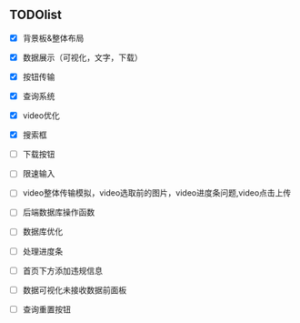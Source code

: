 ## TODOlist
- [x] 背景板&整体布局
- [x] 数据展示（可视化，文字，下载）
- [x] 按钮传输
- [x] 查询系统
- [x] video优化
- [x] 搜索框
- [ ] 下载按钮
- [ ] 限速输入


- [ ] video整体传输模拟，video选取前的图片，video进度条问题,video点击上传
- [ ] 后端数据库操作函数
- [ ] 数据库优化

- [ ] 处理进度条
- [ ] 首页下方添加违规信息
- [ ] 数据可视化未接收数据前面板
- [ ] 查询重置按钮
